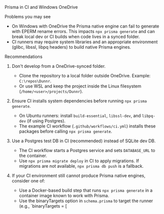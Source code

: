 Prisma in CI and Windows OneDrive

Problems you may see
- On Windows with OneDrive the Prisma native engine can fail to generate with EPERM rename errors. This impacts `npx prisma generate` and can break local dev or CI builds when code lives in a synced folder.
- CI runners may require system libraries and an appropriate environment (glibc, libssl, libpq headers) to build native Prisma engines.

Recommendations
1. Don't develop from a OneDrive-synced folder.
   - Clone the repository to a local folder outside OneDrive. Example: `C:\repos\Dunnr`.
   - Or use WSL and keep the project inside the Linux filesystem (`/home/<user>/projects/Dunnr`).

2. Ensure CI installs system dependencies before running `npx prisma generate`.
   - On Ubuntu runners: install `build-essential`, `libssl-dev`, and `libpq-dev` (if using Postgres).
   - The example CI workflow (`.github/workflows/ci.yml`) installs these packages before calling `npx prisma generate`.

3. Use a Postgres test DB in CI (recommended) instead of SQLite dev DB.
   - The CI workflow starts a Postgres service and sets `DATABASE_URL` to the container.
   - Use `npx prisma migrate deploy` in CI to apply migrations. If migrations are not available, `npx prisma db push` is a fallback.

4. If your CI environment still cannot produce Prisma native engines, consider one of:
   - Use a Docker-based build step that runs `npx prisma generate` in a container image known to work with Prisma.
   - Use the binaryTargets option in `schema.prisma` to target the runner (e.g., `binaryTargets = [
